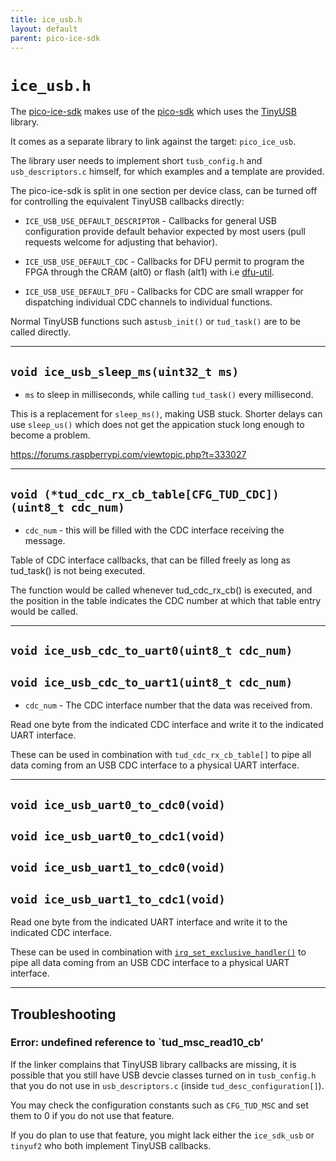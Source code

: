 ```yaml
---
title: ice_usb.h
layout: default
parent: pico-ice-sdk
---
```


# `ice_usb.h`

The [pico-ice-sdk](https://github.com/tinyvision-ai-inc/pico-ice-sdk/) makes use of
the [pico-sdk](https://github.com/raspberrypi/pico-sdk/) which uses
the [TinyUSB](https://github.com/hathach/tinyusb) library.

It comes as a separate library to link against the target: `pico_ice_usb`.

The library user needs to implement short `tusb_config.h` and `usb_descriptors.c` himself,
for which examples and a template are provided.

The pico-ice-sdk is split in one section per device class, can be turned off for controlling the
equivalent TinyUSB callbacks directly:

- `ICE_USB_USE_DEFAULT_DESCRIPTOR` -
   Callbacks for general USB configuration provide default behavior expected by most users
  (pull requests welcome for adjusting that behavior).

- `ICE_USB_USE_DEFAULT_CDC` -
  Callbacks for DFU permit to program the FPGA through the CRAM (alt0) or flash (alt1) with i.e
  [dfu-util](https://dfu-util.sourceforge.net/).

- `ICE_USB_USE_DEFAULT_DFU` -
  Callbacks for CDC are small wrapper for dispatching individual CDC channels to individual functions.

Normal TinyUSB functions such as`tusb_init()` or `tud_task()` are to be called directly.

---

## `void ice_usb_sleep_ms(uint32_t ms)`

* `ms` to sleep in milliseconds, while calling `tud_task()` every millisecond.

This is a replacement for `sleep_ms()`, making USB stuck.
Shorter delays can use `sleep_us()` which does not get the appication stuck long enough to become a problem.

<https://forums.raspberrypi.com/viewtopic.php?t=333027>

---

## `void (*tud_cdc_rx_cb_table[CFG_TUD_CDC])(uint8_t cdc_num)`

* `cdc_num` - this will be filled with the CDC interface receiving the message.

Table of CDC interface callbacks, that can be filled freely as long as tud_task() is not being executed.

The function would be called whenever tud_cdc_rx_cb() is executed,
and the position in the table indicates the CDC number at which that table entry would be called.

---

## `void ice_usb_cdc_to_uart0(uint8_t cdc_num)`
## `void ice_usb_cdc_to_uart1(uint8_t cdc_num)`

* `cdc_num` - The CDC interface number that the data was received from.

Read one byte from the indicated CDC interface and write it to the indicated UART interface.

These can be used in combination with `tud_cdc_rx_cb_table[]`
to pipe all data coming from an USB CDC interface to a physical UART interface.

---

## `void ice_usb_uart0_to_cdc0(void)`
## `void ice_usb_uart0_to_cdc1(void)`
## `void ice_usb_uart1_to_cdc0(void)`
## `void ice_usb_uart1_to_cdc1(void)`

Read one byte from the indicated UART interface and write it to the indicated CDC interface.

These can be used in combination with
[`irq_set_exclusive_handler()`](https://raspberrypi.github.io/pico-sdk-doxygen/group__hardware__irq.html#gafffd448ba2d2eef5b355b88180aefe7f)
to pipe all data coming from an USB CDC interface to a physical UART interface.

---

## Troubleshooting

### Error: undefined reference to `tud_msc_read10_cb'

If the linker complains that TinyUSB library callbacks are missing, it is possible that
you still have USB devcie classes turned on in `tusb_config.h` that you do not use in
`usb_descriptors.c` (inside `tud_desc_configuration[]`).

You may check the configuration constants such as `CFG_TUD_MSC` and set them to 0 if
you do not use that feature.

If you do plan to use that feature, you might lack either the `ice_sdk_usb` or `tinyuf2`
who both implement TinyUSB callbacks.
